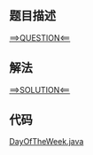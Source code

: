 ## 题目描述

[==>QUESTION<==](https://leetcode-cn.com/problems/day-of-the-week/)

## 解法

[==>SOLUTION<==](https://leetcode-cn.com/problems/day-of-the-week/solution/yi-zhou-zhong-de-di-ji-tian-by-leetcode-w43iw/)

## 代码

[DayOfTheWeek.java](https://github.com/Marshal7cc/leetcode-java/blob/master/src/unclassified/DayOfTheWeek.java)

